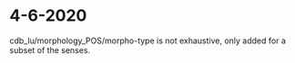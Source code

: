 
# 4-6-2020
cdb_lu/morphology_POS/morpho-type is not exhaustive, only added for a subset of the senses.
